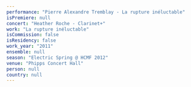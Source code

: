 ```yaml
---
performance: "Pierre Alexandre Tremblay - La rupture inéluctable"
isPremiere: null
concert: "Heather Roche - Clarinet+"
work: "La rupture inéluctable"
isCommission: false
isResidency: false
work_year: "2011"
ensemble: null
season: "Electric Spring @ HCMF 2012"
venue: "Phipps Concert Hall"
person: null
country: null
---
```


